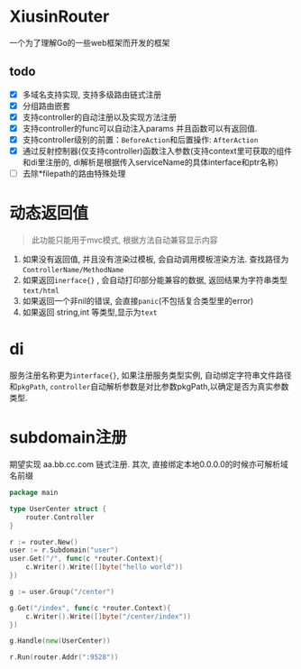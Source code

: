 # XiusinRouter #
一个为了理解Go的一些web框架而开发的框架

## todo ##
 - [x] 多域名支持实现, 支持多级路由链式注册
 - [x] 分组路由嵌套
 - [x] 支持controller的自动注册以及实现方法注册
 - [x] 支持controller的func可以自动注入params 并且函数可以有返回值. 
 - [x] 支持controller级别的前置：`BeforeAction`和后置操作: `AfterAction`
 - [x] 通过反射控制器(仅支持controller)函数注入参数(支持context里可获取的组件和di里注册的, di解析是根据传入serviceName的具体interface和ptr名称)
 - [ ] 去除*filepath的路由特殊处理
 
 # 动态返回值 #
> 此功能只能用于mvc模式, 根据方法自动兼容显示内容

1. 如果没有返回值, 并且没有渲染过模板, 会自动调用模板渲染方法. 查找路径为 `ControllerName/MethodName`
2. 如果返回`inerface{}` , 会自动打印部分能兼容的数据, 返回结果为字符串类型 `text/html`
3. 如果返回一个非nil的错误, 会直接`panic`(不包括复合类型里的error)
4. 如果返回 string,int 等类型,显示为`text`


# di # 
服务注册名称更为`interface{}`,  如果注册服务类型实例, 自动绑定字符串文件路径和`pkgPath`,
`controller`自动解析参数是对比参数pkgPath,以确定是否为真实参数类型.  

# subdomain注册 # 
期望实现  aa.bb.cc.com 链式注册. 其次, 直接绑定本地0.0.0.0的时候亦可解析域名前缀

```go
package main

type UserCenter struct {
    router.Controller
}

r := router.New()
user := r.Subdomain("user")
user.Get("/", func(c *router.Context){
    c.Writer().Write([]byte("hello world"))
})

g := user.Group("/center")

g.Get("/index", func(c *router.Context){
    c.Writer().Write([]byte("/center/index"))
})

g.Handle(new(UserCenter))

r.Run(router.Addr(":9528"))
```


